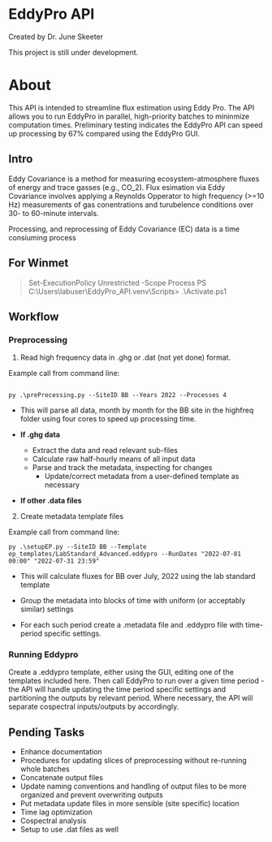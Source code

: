 # EddyPro API

Created by Dr. June Skeeter

This project is still under development.

# About

This API is intended to streamline flux estimation using Eddy Pro.  The API allows you to run EddyPro in parallel, high-priority batches to mininmize computation times.  Preliminary testing indicates the EddyPro API can speed up processing by 67% compared using the EddyPro GUI.

## Intro

Eddy Covariance is a method for measuring ecosystem-atmosphere fluxes of energy and trace gasses (e.g., CO_2).  Flux esimation via Eddy Covariance involves applying a Reynolds Opperator to high frequency (>=10 Hz) measurements of gas conentrations and turubelence conditions over 30- to 60-minute intervals.

Processing, and reprocessing of Eddy Covariance (EC) data is a time consiuming process

## For Winmet

> Set-ExecutionPolicy Unrestricted -Scope Process
> PS C:\Users\labuser\EddyPro_API\.venv\Scripts> .\Activate.ps1

## Workflow


### Preprocessing

1. Read high frequency data in .ghg or .dat (not yet done) format.

Example call from command line:

```

py .\preProcessing.py --SiteID BB --Years 2022 --Processes 4

```

* This will parse all data, month by month for the BB site in the highfreq folder using four cores to speed up processing time.

* **If .ghg data** 
    * Extract the data and read relevant sub-files
    * Calculate raw half-hourly means of all input data
    * Parse and track the metadata, inspecting for changes
        * Update/correct metadata from a user-defined template as necessary

* **If other .data files**

2. Create metadata template files


Example call from command line:

```
py .\setupEP.py --SiteID BB --Template ep_templates/LabStandard_Advanced.eddypro --RunDates "2022-07-01 00:00" "2022-07-31 23:59" 

```

* This will calculate fluxes for BB over July, 2022 using the lab standard template

* Group the metadata into blocks of time with uniform (or acceptably similar) settings
* For each such period create a .metadata file and .eddypro file with time-period specific settings.

### Running Eddypro

Create a .eddypro template, either using the GUI, editing one of the templates included here.  Then call EddyPro to run over a given time period - the API will handle updating the time period specific settings and partitioning the outputs by relevant period.  Where necessary, the API will separate cospectral inputs/outputs by accordingly.



## Pending Tasks

* Enhance documentation
* Procedures for updating slices of preprocessing without re-running whole batches
* Concatenate output files
* Update naming conventions and handling of output files to be more organized and prevent overwriting outputs
* Put metadata update files in more sensible (site specific) location
* Time lag optimization
* Cospectral analysis
* Setup to use .dat files as well